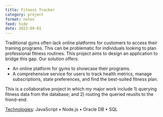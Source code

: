 ```yaml
---
title: Fitness Tracker
category: project
format: notes
feed: hide
date: 2023-09-01
---
```


Traditional gyms often lack online platforms for customers to access their training programs. This can be problematic for individuals looking to plan professional fitness routines. This project aims to design an application to bridge this gap. Our solution offers:

- An online platform for gyms to showcase their programs.
- A comprehensive service for users to track health metrics, manage subscriptions, state preferences, and find the best-suited fitness plan.

This is a collaborative project in which my major work include 1) querying fitness data from the database; and 2) routing the queried reuslts to the frond-end.

<!-- 
TODO: 
1. Upload project images
2. Publish the page
 -->

<u>Technologies</u>: JavaScript • Node.js • Oracle DB • SQL
